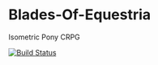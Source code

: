 # Blades-Of-Equestria
Isometric Pony CRPG

[![Build Status](https://dev.azure.com/hamish0529/hamish/_apis/build/status/hamish-milne.Blades-Of-Equestria?branchName=master)](https://dev.azure.com/hamish0529/hamish/_build/latest?definitionId=2&branchName=master)
